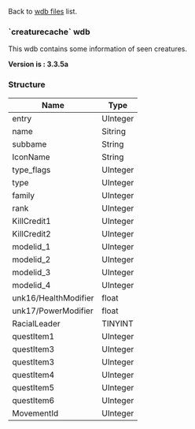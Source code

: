 Back to [wdb files](wdb_files) list.

### \`creaturecache\` wdb

This wdb contains some information of seen creatures.

**Version is : 3.3.5a**

### Structure

| **Name**             | **Type** |
|----------------------|----------|
| entry                | UInteger |
| name                 | Sitring  |
| subbame              | String   |
| IconName             | String   |
| type\_flags          | UInteger |
| type                 | UInteger |
| family               | UInteger |
| rank                 | UInteger |
| KillCredit1          | UInteger |
| KillCredit2          | UInteger |
| modelid\_1           | UInteger |
| modelid\_2           | UInteger |
| modelid\_3           | UInteger |
| modelid\_4           | UInteger |
| unk16/HealthModifier | float    |
| unk17/PowerModifier  | float    |
| RacialLeader         | TINYINT  |
| questItem1           | UInteger |
| questItem3           | UInteger |
| questItem3           | UInteger |
| questItem4           | UInteger |
| questItem5           | UInteger |
| questItem6           | UInteger |
| MovementId           | UInteger |



